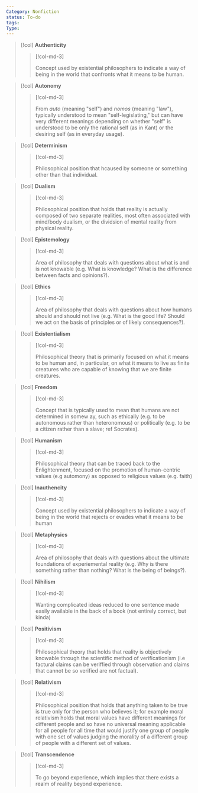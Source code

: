 ```yaml
---
Category: Nonfiction
status: To-do
tags: 
Type: 
---
```



>[!col]
> **Authenticity**
>
>>[!col-md-3]
>>
>> Concept used by existential philosophers to indicate a way of being in the world that confronts what it means to be human. 

>[!col]
>**Autonomy** 
>
>>[!col-md-3]
>>
>> From *auto* (meaning "self") and *nomos* (meaning "law"), typically understood to mean "self-legislating," but can have very different meanings depending on whether "self" is understood to be only the rational self (as in Kant) or the desiring self (as in everyday usage).

> [!col]
> **Determinism**
>
>> [!col-md-3]
>>
>> Philosophical position that hcaused by someone or something other than that individual.

>[!col]
>**Dualism**
>
>>[!col-md-3]
>>
>>  Philosophical position that holds that reality is actually composed of two separate realities, most often associated with mind/body dualism, or the dividsion of mental reality from physical reality. 

>[!col]
>**Epistemology**
>
>>[!col-md-3]
>>
>>Area of philosophy that deals with questions about what is and is not knowable (e.g. What is knowledge? What is the difference between facts and opinions?).

>[!col]
>**Ethics**
>
>>[!col-md-3]
>>
>> Area of philosophy that deals with questions about how humans should and should not live (e.g. What is the good life? Should we act on the basis of principles or of likely consequences?).

>[!col]
>**Existentialism**
>
>>[!col-md-3]
>>
>> Philosophical theory that is primarily focused on what it means to be human and, in particular, on what it means to live as finite creatures who are capable of knowing that we are finite creatures.

>[!col]
>**Freedom**
>
>>[!col-md-3]
>>
>> Concept that is typically used to mean that humans are not determined in somew ay, such as ethically (e.g. to be autonomous rather than heteronomous) or politically (e.g. to be a citizen rather than a slave; ref Socrates).

>[!col]
>**Humanism**
>
>>[!col-md-3]
>>
>>Philosophical theory that can be traced back to the Enlightenment, focused on the promotion of human-centric values (e.g  automony) as opposed to religious values (e.g. faith)

>[!col]
>**Inauthencity**
>
>>[!col-md-3]
>>
>>Concept used by existential philosophers to indicate a way of being in the world that rejects or evades what it means to be human 

>[!col]
>**Metaphysics**
>
>>[!col-md-3]
>>
>>  Area of philosophy that deals with questions about the ultimate foundations of experiemental reality (e.g. Why is there something rather than nothing? What is the being of beings?).

>[!col]
>**Nihilism**
>
>>[!col-md-3]
>>
>> Wanting complicated ideas reduced to one sentence made easily available in the back of a book (not entirely correct, but kinda)

>[!col]
>**Positivism**
>
>>[!col-md-3]
>>
>> Philosophical theory that holds that reality is objectively knowable through the scientific method of verificationism (i.e factural claims can be veriffied through observation and claims that cannot be so verified are not factual).

>[!col]
>**Relativism**
>
>>[!col-md-3]
>>
>> Philosophical position that holds that anything taken to be true is true only for the person who believes it; for example moral relativism holds that moral values have different meanings for different people and so have no universal meaning applicable for all people for all time that would justify one group of people with one set of values judging the morality of a different group of people with a different set of values. 

>[!col]
>**Transcendence**
>
>>[!col-md-3]
>>
>> To go beyond experience, which implies that there exists a realm of reality beyond experience. 








